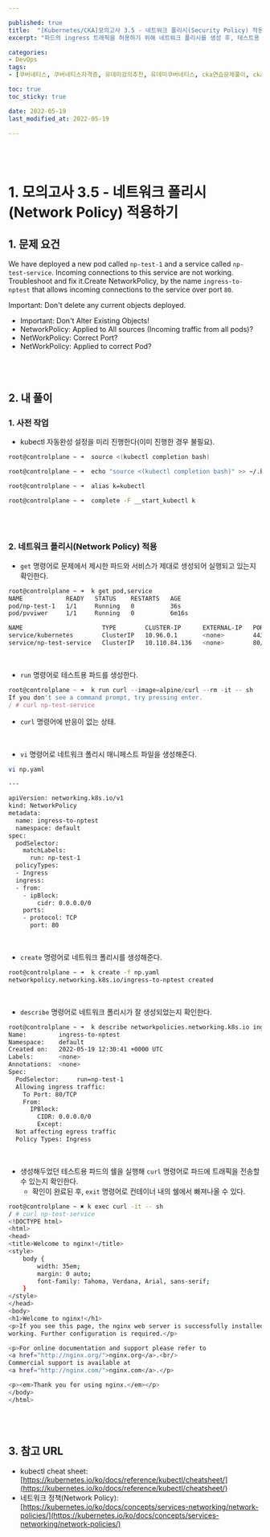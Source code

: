 ```yaml
---

published: true
title:  "[Kubernetes/CKA]모의고사 3.5 - 네트워크 폴리시(Security Policy) 적용하기"
excerpt: "파드의 ingress 트래픽을 허용하기 위해 네트워크 폴리시를 생성 후, 테스트용 파드를 생성해 트래픽이 잘 전송되는지 확인한다"

categories:
- DevOps
tags:
- [쿠버네티스, 쿠버네티스자격증, 유데미강의추천, 유데미쿠버네티스, cka연습문제풀이, cka덤프, cka기출문제, cka, kubernetes, kubernetesnetworking, k8s, DevOpsengineer, 데브옵스, 데브옵스엔지니어]

toc: true
toc_sticky: true

date: 2022-05-19
last_modified_at: 2022-05-19

---
```


<br/><br/>

# 1. 모의고사 3.5 - 네트워크 폴리시(Network Policy) 적용하기

## 1. 문제 요건

We have deployed a new pod called `np-test-1` and a service called `np-test-service`. Incoming connections to this service are not working. Troubleshoot and fix it.Create NetworkPolicy, by the name `ingress-to-nptest` that allows incoming connections to the service over port `80`.

Important: Don't delete any current objects deployed.

- Important: Don't Alter Existing Objects!
- NetworkPolicy: Applied to All sources (Incoming traffic from all pods)?
- NetWorkPolicy: Correct Port?
- NetWorkPolicy: Applied to correct Pod?

<br/><br/>

## 2. 내 풀이

### 1. 사전 작업

- kubectl 자동완성 설정을 미리 진행한다(이미 진행한 경우 불필요).

```bash
root@controlplane ~ ➜  source <(kubectl completion bash)

root@controlplane ~ ➜  echo "source <(kubectl completion bash)" >> ~/.bashrc 

root@controlplane ~ ➜  alias k=kubectl

root@controlplane ~ ➜  complete -F __start_kubectl k
```

<br/><br/>

### 2. 네트워크 폴리시(Network Policy) 적용

- `get` 명령어로 문제에서 제시한 파드와 서비스가 제대로 생성되어 실행되고 있는지 확인한다.

```bash
root@controlplane ~ ➜  k get pod,service
NAME            READY   STATUS    RESTARTS   AGE
pod/np-test-1   1/1     Running   0          36s
pod/pvviwer     1/1     Running   0          6m16s

NAME                      TYPE        CLUSTER-IP      EXTERNAL-IP   PORT(S)   AGE
service/kubernetes        ClusterIP   10.96.0.1       <none>        443/TCP   17m
service/np-test-service   ClusterIP   10.110.84.136   <none>        80/TCP    37s
```

<br/>

- `run` 명령어로 테스트용 파드를 생성한다.

```jsx
root@controlplane ~ ➜  k run curl --image=alpine/curl --rm -it -- sh
If you don't see a command prompt, try pressing enter.
/ # curl np-test-service
```

- `curl` 명령어에 반응이 없는 상태.

<br/>

- `vi` 명령어로 네트워크 폴리시 매니페스트 파일을 생성해준다.

```bash
vi np.yaml

---

apiVersion: networking.k8s.io/v1
kind: NetworkPolicy
metadata:
  name: ingress-to-nptest
  namespace: default
spec:
  podSelector:
    matchLabels:
      run: np-test-1
  policyTypes:
  - Ingress
  ingress:
  - from:
    - ipBlock:
        cidr: 0.0.0.0/0
    ports:
    - protocol: TCP
      port: 80
```

<br/>

- `create` 명령어로 네트워크 폴리시를 생성해준다.

```bash
root@controlplane ~ ➜  k create -f np.yaml 
networkpolicy.networking.k8s.io/ingress-to-nptest created
```

<br/>

- `describe` 명령어로 네트워크 폴리시가 잘 생성되었는지 확인한다.

```bash
root@controlplane ~ ➜  k describe networkpolicies.networking.k8s.io ingress-to-nptest 
Name:         ingress-to-nptest
Namespace:    default
Created on:   2022-05-19 12:30:41 +0000 UTC
Labels:       <none>
Annotations:  <none>
Spec:
  PodSelector:     run=np-test-1
  Allowing ingress traffic:
    To Port: 80/TCP
    From:
      IPBlock:
        CIDR: 0.0.0.0/0
        Except: 
  Not affecting egress traffic
  Policy Types: Ingress
```

<br/>

- 생성해두었던 테스트용 파드의 쉘을 실행해 `curl` 명령어로 파드에 트래픽을 전송할 수 있는지 확인한다.
    - 확인이 완료된 후, `exit` 명령어로 컨테이너 내의 쉘에서 빠져나올 수 있다.

```bash
root@controlplane ~ ✖ k exec curl -it -- sh
/ # curl np-test-service
<!DOCTYPE html>
<html>
<head>
<title>Welcome to nginx!</title>
<style>
    body {
        width: 35em;
        margin: 0 auto;
        font-family: Tahoma, Verdana, Arial, sans-serif;
    }
</style>
</head>
<body>
<h1>Welcome to nginx!</h1>
<p>If you see this page, the nginx web server is successfully installed and
working. Further configuration is required.</p>

<p>For online documentation and support please refer to
<a href="http://nginx.org/">nginx.org</a>.<br/>
Commercial support is available at
<a href="http://nginx.com/">nginx.com</a>.</p>

<p><em>Thank you for using nginx.</em></p>
</body>
</html>
```

<br/><br/>

## 3. 참고 URL

- kubectl cheat sheet: [https://kubernetes.io/ko/docs/reference/kubectl/cheatsheet/](https://kubernetes.io/ko/docs/reference/kubectl/cheatsheet/)
- 네트워크 정책(Network Policy): [https://kubernetes.io/ko/docs/concepts/services-networking/network-policies/](https://kubernetes.io/ko/docs/concepts/services-networking/network-policies/)
